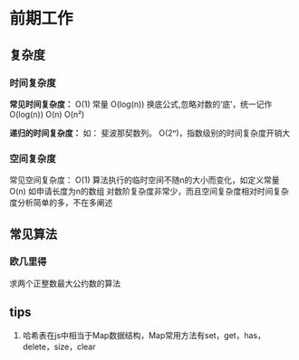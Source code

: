 # 前期工作

## 复杂度
### 时间复杂度
**常见时间复杂度：**
O(1) 常量
O(log(n)) 换底公式,忽略对数的‘底’，统一记作O(log(n))
O(n) 
O(n²)

**递归的时间复杂度：**
如： 斐波那契数列。
O(2ⁿ)，指数级别的时间复杂度开销大
### 空间复杂度
常见空间复杂度：
O(1) 算法执行的临时空间不随n的大小而变化，如定义常量
O(n) 如申请长度为n的数组
对数阶复杂度非常少，而且空间复杂度相对时间复杂度分析简单的多，不在多阐述

## 常见算法
### 欧几里得
求两个正整数最大公约数的算法



## tips
1. 哈希表在js中相当于Map数据结构，Map常用方法有set，get，has，delete，size，clear